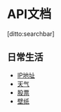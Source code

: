 # API文档
[ditto:searchbar]

## 日常生活
- [IP地址](#docs/ip)
- [天气](#docs/weather)
- [股票](#docs/stock)
- [壁纸](#docs/image)